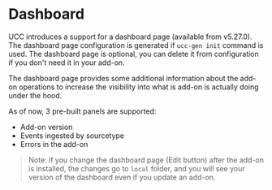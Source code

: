 # Dashboard

UCC introduces a support for a dashboard page (available from v5.27.0).
The dashboard page configuration is generated if `ucc-gen init` command is used.
The dashboard page is optional, you can delete it from configuration if you
don't need it in your add-on.

The dashboard page provides some additional information about the add-on
operations to increase the visibility into what is add-on is actually doing
under the hood.

As of now, 3 pre-built panels are supported:

* Add-on version
* Events ingested by sourcetype
* Errors in the add-on

> Note: if you change the dashboard page (Edit button) after the add-on is
> installed, the changes go to `local` folder, and you will see your version
> of the dashboard even if you update an add-on. 
